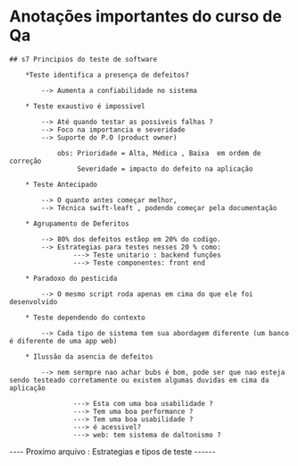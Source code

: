 # Anotações importantes do curso de Qa

    ## s7 Principios do teste de software

        *Teste identifica a presença de defeitos?

            --> Aumenta a confiabilidade no sistema

        * Teste exaustivo é impossivel 

            --> Até quando testar as possiveis falhas ?
            --> Foco na importancia e severidade
            --> Suporte do P.O (product owner)

                obs: Prioridade = Alta, Médica , Baixa  em ordem de correção
                     Severidade = impacto do defeito na aplicação

        * Teste Antecipado
            
            --> O quanto antes começar melhor,
            --> Técnica swift-leaft , podendo começar pela documentação

        * Agrupamento de Deferitos

            --> 80% dos defeitos estãop em 20% do codigo.
            --> Estrategias para testes nesses 20 % como: 
                    ---> Teste unitario : backend funções
                    ---> Teste componentes: front end

        * Paradoxo do pesticida 

            --> O mesmo script roda apenas em cima do que ele foi desenvolvido

        * Teste dependendo do contexto

            --> Cada tipo de sistema tem sua abordagem diferente (um banco é diferente de uma app web)

        * Ilussão da asencia de defeitos

            --> nem sermpre nao achar bubs é bom, pode ser que nao esteja sendo testeado corretamente ou existem algumas duvidas em cima da aplicação 

                    ---> Esta com uma boa usabilidade ?
                    ---> Tem uma boa performance ?
                    ---> Tem uma boa usabilidade ?
                    ---> é acessivel?
                    ---> web: tem sistema de daltonismo ?



---- Proximo arquivo :  Estrategias e tipos de teste ------